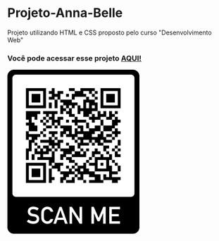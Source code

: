 # Projeto-Anna-Belle
 Projeto utilizando HTML e CSS proposto pelo curso "Desenvolvimento Web"

### Você pode acessar esse projeto <a href="https://tarcisiopatricio.github.io/projeto-anna-belle/" target="_blank"> AQUI!</a>

<img src="imagens/frame.png" alt="QRCODE">
